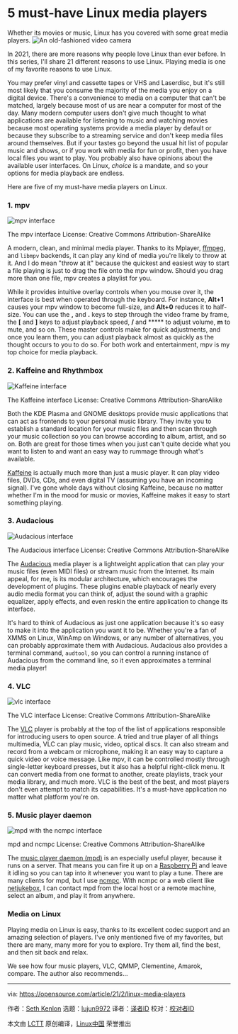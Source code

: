 [#]: collector: (lujun9972)
[#]: translator: (geekpi)
[#]: reviewer: ( )
[#]: publisher: ( )
[#]: url: ( )
[#]: subject: (5 must-have Linux media players)
[#]: via: (https://opensource.com/article/21/2/linux-media-players)
[#]: author: (Seth Kenlon https://opensource.com/users/seth)

5 must-have Linux media players
======
Whether its movies or music, Linux has you covered with some great media
players.
![An old-fashioned video camera][1]

In 2021, there are more reasons why people love Linux than ever before. In this series, I'll share 21 different reasons to use Linux. Playing media is one of my favorite reasons to use Linux.

You may prefer vinyl and cassette tapes or VHS and Laserdisc, but it's still most likely that you consume the majority of the media you enjoy on a digital device. There's a convenience to media on a computer that can't be matched, largely because most of us are near a computer for most of the day. Many modern computer users don't give much thought to what applications are available for listening to music and watching movies because most operating systems provide a media player by default or because they subscribe to a streaming service and don't keep media files around themselves. But if your tastes go beyond the usual hit list of popular music and shows, or if you work with media for fun or profit, then you have local files you want to play. You probably also have opinions about the available user interfaces. On Linux, _choice_ is a mandate, and so your options for media playback are endless.

Here are five of my must-have media players on Linux.

### 1\. mpv

![mpv interface][2]

The mpv interface License: Creative Commons Attribution-ShareAlike

A modern, clean, and minimal media player. Thanks to its Mplayer, [ffmpeg][3], and `libmpv` backends, it can play any kind of media you're likely to throw at it. And I do mean "throw at it" because the quickest and easiest way to start a file playing is just to drag the file onto the mpv window. Should you drag more than one file, mpv creates a playlist for you.

While it provides intuitive overlay controls when you mouse over it, the interface is best when operated through the keyboard. For instance, **Alt+1** causes your mpv window to become full-size, and **Alt+0** reduces it to half-size. You can use the **,** and **.** keys to step through the video frame by frame, the **[** and **]** keys to adjust playback speed, **/** and ***** to adjust volume, **m** to mute, and so on. These master controls make for quick adjustments, and once you learn them, you can adjust playback almost as quickly as the thought occurs to you to do so. For both work and entertainment, mpv is my top choice for media playback.

### 2\. Kaffeine and Rhythmbox

![Kaffeine interface][4]

The Kaffeine interface License: Creative Commons Attribution-ShareAlike

Both the KDE Plasma and GNOME desktops provide music applications that can act as frontends to your personal music library. They invite you to establish a standard location for your music files and then scan through your music collection so you can browse according to album, artist, and so on. Both are great for those times when you just can't quite decide what you want to listen to and want an easy way to rummage through what's available.

[Kaffeine][5] is actually much more than just a music player. It can play video files, DVDs, CDs, and even digital TV (assuming you have an incoming signal). I've gone whole days without closing Kaffeine, because no matter whether I'm in the mood for music or movies, Kaffeine makes it easy to start something playing.

### 3\. Audacious

![Audacious interface][6]

The Audacious interface License: Creative Commons Attribution-ShareAlike

The [Audacious][7] media player is a lightweight application that can play your music files (even MIDI files) or stream music from the Internet. Its main appeal, for me, is its modular architecture, which encourages the development of plugins. These plugins enable playback of nearly every audio media format you can think of, adjust the sound with a graphic equalizer, apply effects, and even reskin the entire application to change its interface.

It's hard to think of Audacious as just one application because it's so easy to make it into the application you want it to be. Whether you're a fan of XMMS on Linux, WinAmp on Windows, or any number of alternatives, you can probably approximate them with Audacious. Audacious also provides a terminal command, `audtool`, so you can control a running instance of Audacious from the command line, so it even approximates a terminal media player!

### 4\. VLC

![vlc interface][8]

The VLC interface License: Creative Commons Attribution-ShareAlike

The [VLC][9] player is probably at the top of the list of applications responsible for introducing users to open source. A tried and true player of all things multimedia, VLC can play music, video, optical discs. It can also stream and record from a webcam or microphone, making it an easy way to capture a quick video or voice message. Like mpv, it can be controlled mostly through single-letter keyboard presses, but it also has a helpful right-click menu. It can convert media from one format to another, create playlists, track your media library, and much more. VLC is the best of the best, and most players don't even attempt to match its capabilities. It's a must-have application no matter what platform you're on.

### 5\. Music player daemon

![mpd with the ncmpc interface][10]

mpd and ncmpc License: Creative Commons Attribution-ShareAlike

The [music player daemon (mpd)][11] is an especially useful player, because it runs on a server. That means you can fire it up on a [Raspberry Pi][12] and leave it idling so you can tap into it whenever you want to play a tune. There are many clients for mpd, but I use [ncmpc][13]. With ncmpc or a web client like [netjukebox][14], I can contact mpd from the local host or a remote machine, select an album, and play it from anywhere.

### Media on Linux

Playing media on Linux is easy, thanks to its excellent codec support and an amazing selection of players. I've only mentioned five of my favorites, but there are many, many more for you to explore. Try them all, find the best, and then sit back and relax.

We see how four music players, VLC, QMMP, Clementine, Amarok, compare. The author also recommends...

--------------------------------------------------------------------------------

via: https://opensource.com/article/21/2/linux-media-players

作者：[Seth Kenlon][a]
选题：[lujun9972][b]
译者：[译者ID](https://github.com/译者ID)
校对：[校对者ID](https://github.com/校对者ID)

本文由 [LCTT](https://github.com/LCTT/TranslateProject) 原创编译，[Linux中国](https://linux.cn/) 荣誉推出

[a]: https://opensource.com/users/seth
[b]: https://github.com/lujun9972
[1]: https://opensource.com/sites/default/files/styles/image-full-size/public/lead-images/LIFE_film.png?itok=aElrLLrw (An old-fashioned video camera)
[2]: https://opensource.com/sites/default/files/mpv_0.png
[3]: https://opensource.com/article/17/6/ffmpeg-convert-media-file-formats
[4]: https://opensource.com/sites/default/files/kaffeine.png
[5]: https://apps.kde.org/en/kaffeine
[6]: https://opensource.com/sites/default/files/audacious.png
[7]: https://audacious-media-player.org/
[8]: https://opensource.com/sites/default/files/vlc_0.png
[9]: http://videolan.org
[10]: https://opensource.com/sites/default/files/mpd-ncmpc.png
[11]: https://www.musicpd.org/
[12]: https://opensource.com/article/21/1/raspberry-pi-hifi
[13]: https://www.musicpd.org/clients/ncmpc/
[14]: http://www.netjukebox.nl/
